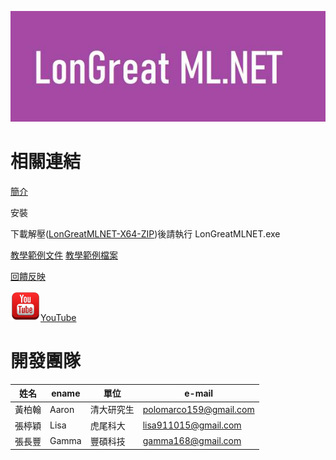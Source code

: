 ![Logo](LMLNET.jpg)

# 相關連結

[簡介](/CHT/Introduction.pdf)

安裝

下載解壓([LonGreatMLNET-X64-ZIP](/LonGreatMLNET-X64-ZIP))後請執行 LonGreatMLNET.exe

[教學範例文件](/TeachingExample.pdf)
[教學範例檔案](/TeachingExample.zip)

[回饋反映](http://fb.longreat.net)

![Logo](youtube.png)[YouTube](http://youtube.longreat.net)


# 開發團隊

| 姓名  | ename  | 單位 |  e-mail |
| -------|------ | -------|------ |
| 黃柏翰 | Aaron | 清大研究生 | [polomarco159@gmail.com](polomarco159@gmail.com)  |
| 張楟穎 | Lisa | 虎尾科大   | [lisa911015@gmail.com](lisa911015@gmail.com)  |
| 張長豐 | Gamma | 豐碩科技   | [gamma168@gmail.com](gamma168@gmail.com)  |
